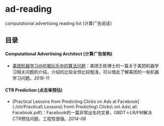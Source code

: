 # ad-reading

computational advertising reading list (计算广告阅读）

## 目录

#### Computational Advertising Architect (计算广告架构)
- [美团机器学习@吃喝玩乐中的算法问题](./architect/美团机器学习_吃喝玩乐中的算法问题.pdf)：美团王栋博士的一篇关于美团机器学习相关问题的介绍，介绍的比较全但比较粗浅，可以借此了解美团的一些机器学习问题。*2016-11*


#### CTR Prediction (点击率预估)
- [Practical Lessons from Predicting Clicks on Ads at Facebook](./ctr/Practical\ Lessons\ from\ Predicting\ Clicks\ on\ Ads\ at\ Facebook.pdf)：Facebook的一篇非常出名的文章，GBDT＋LR/FM解决CTR预估问题，工程性很强。*2014-08*
